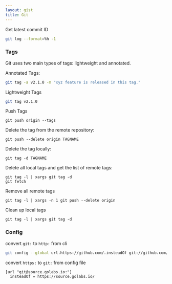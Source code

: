 ```yaml
---
layout: gist
title: Git
---
```


Get latest commit ID
```sh
git log --format=%h -1
```

### Tags

Git uses two main types of tags: lightweight and annotated.

Annotated Tags:
```sh
git tag -a v2.1.0 -m "xyz feature is released in this tag."
```

Lightweight Tags
```sh
git tag v2.1.0
```

Push Tags
```
git push origin --tags
```

Delete the tag from the remote repository:
```
git push --delete origin TAGNAME
```

Delete the tag locally:
```
git tag -d TAGNAME
```

Delete all local tags and get the list of remote tags:
```
git tag -l | xargs git tag -d
git fetch
```

Remove all remote tags
```
git tag -l | xargs -n 1 git push --delete origin
```

Clean up local tags
```
git tag -l | xargs git tag -d
```


### Config

convert `git:` to `http:` from cli
```sh
git config --global url.https://github.com/.insteadOf git://github.com/
```

convert `https:` to `git:` from config file
```
[url "git@source.golabs.io:"]
  insteadOf = https://source.golabs.io/
```
